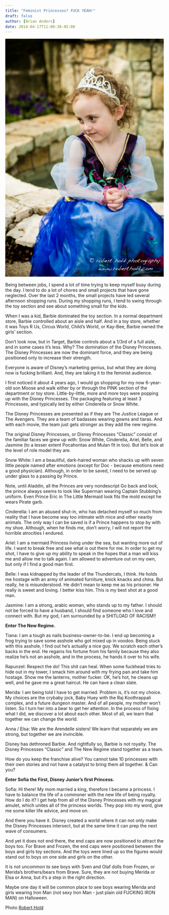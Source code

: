 ```yaml
---
title: "Feminist Princesses? FUCK YEAH!"
draft: false
author: [Brian Anders]
date: 2014-04-17T11:00:38-05:00
---
```


![](/uploads/2014/04/bug-7528.jpg)

Being between jobs, I spend a lot of time trying to keep myself busy during the day.  I tend to do a lot of chores and small projects that have gone neglected.  Over the last 2 months, the small projects have led several afternoon shopping runs.  During my shopping runs, I tend to swing through the toy section and see about something small for the kids.

When I was a kid, Barbie dominated the toy section.  In a normal department store, Barbie controlled about an aisle and half.  And in a toy store, whether it was Toys R Us, Circus World, Child’s World, or Kay-Bee, Barbie owned the girls’ section.

Don’t look now, but in Target, Barbie controls about a 1/3rd of a full aisle, and in some cases it’s less.  Why?  The domination of the Disney Princesses.  The Disney Princesses are now the dominant force, and they are being positioned only to increase their strength.

Everyone is aware of Disney’s marketing genius, but what they are doing now is fucking brilliant.  And, they are taking it to the feminist audience.

I first noticed it about 4 years ago, I would go shopping for my now 6-year-old son Moose and walk either by or through the PINK section of the department or toy store.  Little-by-little, more and more toys were popping up with the Disney Princesses.  The packaging featuring at least 3 Princesses, and typically led by either Cinderella or Snow White.

The Disney Princesses are presented as if they are The Justice League or The Avengers.  They are a team of badasses wearing gowns and tiaras.  And with each movie, the team just gets stronger as they add the new regime.

The original Disney Princesses, or Disney Princesses “Classic” consist of the familiar faces we grew up with: Snow White, Cinderella, Ariel, Belle, and Jasmine (to a lesser extent Pocahontas and Mulan fit in too).  But let’s look at the level of role model they are.

Snow White:  I am a beautiful, dark-haired woman who shacks up with seven little people named after emotions (except for Doc - because emotions need a good physician).  Although, in order to be saved, I need to be served up under glass to a passing by Prince.

Note, until Aladdin, all the Princes are very nondescript  Go back and look, the prince always seems to look like Superman wearing Captain Stubbing’s uniform.  Even Prince Eric in The Little Mermaid look fits the mold except he wears Pirate garb.

Cinderella:  I am an abused shut-in, who has detached myself so much from reality that I have become way too intimate with mice and other nearby animals.  The only way I can be saved is if a Prince happens to stop by with my shoe.  Although, when he finds me, don’t worry, I will not report the horrible atrocities I endured.

Ariel:  I am a mermaid Princess living under the sea, but wanting more out of life.  I want to break free and see what is out there for me.  In order to get my shot, I have to give up my ability to speak in the hopes that a man will kiss me and allow me to talk again.  I am allowed to adventure out on my own, but only if I find a good man first.

Belle:  I was kidnapped by the leader of the Thundercats, I think.  He holds me hostage with an army of animated furniture, knick knacks and china.  But really, he is misunderstood.  He didn’t mean to keep me as his prisoner.  He really is sweet and loving.  I better kiss him.  This is my best shot at a good man.

Jasmine:  I am a strong, arabic woman, who stands up to my father.  I should not be forced to have a husband, I should find someone who I love and connect with.  But my god, I am surrounded by a SHITLOAD OF RACISM!!


__Enter The New Regime.__

Tiana:  I am a tough as nails business-owner-to-be.  I end up becoming a frog trying to save some asshole who got mixed up in voodoo.  Being stuck with this asshole, I find out he’s actually a nice guy.  We scratch each other’s backs in the end.  He regains his fortune from his family because they also realize he’s not an asshole, and in the process, he hands it over to his wife.

Rapunzel:  Respect the do!  This shit can heal.  When some fuckhead tries to hide out in my tower, I smack him around with my frying pan and take him hostage.  Show me the lanterns, mother fucker. OK, he’s hot, he cleans up well, and he gave me a great haircut.  He can have a clean slate.

Merida:  I am being told I have to get married.  Problem is, it’s not my choice.  My choices are the crybaby jock, Baby Huey with the Raj Koothrappali complex, and a future dungeon master.  And of all people, my mother won’t listen.  So I turn her into a bear to get her attention.  In the process of fixing what I did, we discover a lot about each other.  Most of all, we learn that together we can change the world.

Anna / Elsa:  We are the Arendelle sisters!  We learn that separately we are strong, but together we are invincible.

Disney has dethroned Barbie.  And rightfully so, Barbie is not royalty.  The Disney Princesses “Classic” and The New Regime stand together as a team.

How do you keep the franchise alive?  You cannot take 10 princesses with their own stories and not have a catalyst to bring them all together. & Can you?

__Enter Sofia the First, Disney Junior’s first Princess.__

Sofia:  Hi there!  My mom married a king, therefore I became a princess.  I have to balance the life of a commoner with the new life of being royalty.  How do I do it?  I get help from all of the Disney Princesses with my magical amulet, which unites all of the princess worlds.  They pop into my word, give me some killer life advice, and move on.

And there you have it.  Disney created a world where it can not only make the Disney Princesses intersect, but at the same time it can prep the next wave of consumers.

And yet it does not end there, the end caps are now positioned to attract the boys too.  For Brave and Frozen, the end caps were positioned between the boys and girls toy sections.  And the toys were lined up so the figures would stand out to boys on one side and girls on the other.

It is not uncommon to see boys with Sven and Olaf dolls from Frozen, or Merida’s brothers/bears from Brave.  Sure, they are not buying Merida or Elsa or Anna, but it’s a step in the right direction.

Maybe one day it will be common place to see boys wearing Merida and girls wearing Iron Man (not sexy Iron Man - just plain old FUCKING IRON MAN) on Halloween.

Photo [Robert Hold](http://www.roberthold.com/#!/index)
